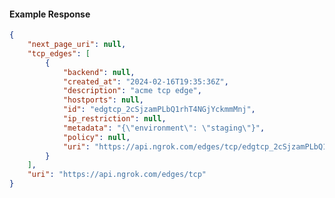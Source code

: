 <!-- Code generated for API Clients. DO NOT EDIT. -->

#### Example Response

```json
{
	"next_page_uri": null,
	"tcp_edges": [
		{
			"backend": null,
			"created_at": "2024-02-16T19:35:36Z",
			"description": "acme tcp edge",
			"hostports": null,
			"id": "edgtcp_2cSjzamPLbQ1rhT4NGjYckmmMnj",
			"ip_restriction": null,
			"metadata": "{\"environment\": \"staging\"}",
			"policy": null,
			"uri": "https://api.ngrok.com/edges/tcp/edgtcp_2cSjzamPLbQ1rhT4NGjYckmmMnj"
		}
	],
	"uri": "https://api.ngrok.com/edges/tcp"
}
```

